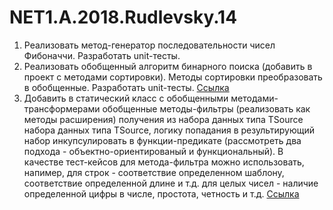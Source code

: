 # NET1.A.2018.Rudlevsky.14

1. Реализовать метод-генератор последовательности чисел Фибоначчи. Разработать unit-тесты.
2. Реализовать обобщенный алгоритм бинарного поиска (добавить в проект с методами сортировки). Методы сортировки преобразовать в обобщенные. Разработать unit-тесты.
[Ссылка](https://github.com/rudlevsky/NET1.A.2018.Rudlevsky.01)
3. Добавить в статический класс с обобщенными методами-трансформерами обобщенные методы-фильтры (реализовать как методы расширения) получения из набора данных типа TSource набора данных типа TSource, логику попадания в результирующий набор инкупсулировать в функции-предикате (рассмотреть два подхода - объектно-ориентированый и функциональный). В качестве тест-кейсов для метода-фильтра можно использовать, напимер,
для строк - соответствие определенном шаблону, соответствие определенной длине и т.д.
для целых чисел - наличие определенной цифры в числе, простота, четность и т.д.
[Ссылка](https://github.com/rudlevsky/NET1.A.2018.Rudlevsky.04/tree/master/WordGeneration)